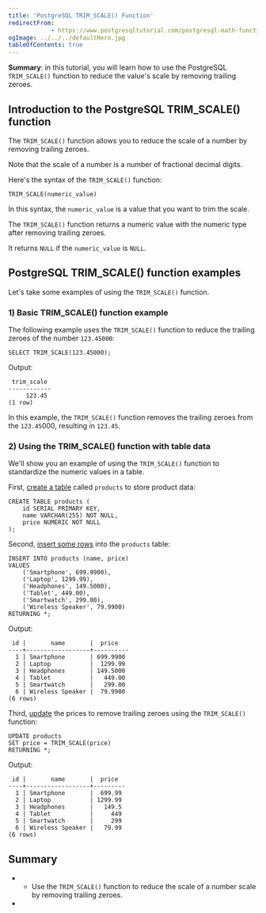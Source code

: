 ```yaml
---
title: 'PostgreSQL TRIM_SCALE() Function'
redirectFrom: 
            - https://www.postgresqltutorial.com/postgresql-math-functions/postgresql-trim_scale/
ogImage: ../../../defaultHero.jpg
tableOfContents: true
---
```


**Summary**: in this tutorial, you will learn how to use the PostgreSQL `TRIM_SCALE()` function to reduce the value's scale by removing trailing zeroes.



## Introduction to the PostgreSQL TRIM_SCALE() function



The `TRIM_SCALE()` function allows you to reduce the scale of a number by removing trailing zeroes.



Note that the scale of a number is a number of fractional decimal digits.



Here's the syntax of the `TRIM_SCALE()` function:



```
TRIM_SCALE(numeric_value)
```



In this syntax, the `numeric_value` is a value that you want to trim the scale.



The `TRIM_SCALE()` function returns a numeric value with the numeric type after removing trailing zeroes.



It returns `NULL` if the `numeric_value` is `NULL`.



## PostgreSQL TRIM_SCALE() function examples



Let's take some examples of using the `TRIM_SCALE()` function.



### 1) Basic TRIM_SCALE() function example



The following example uses the `TRIM_SCALE()` function to reduce the trailing zeroes of the number `123.45000`:



```
SELECT TRIM_SCALE(123.45000);
```



Output:



```
 trim_scale
------------
     123.45
(1 row)
```



In this example, the `TRIM_SCALE()` function removes the trailing zeroes from the `123.45`000, resulting in `123.45`.



### 2) Using the TRIM_SCALE() function with table data



We'll show you an example of using the `TRIM_SCALE()` function to standardize the numeric values in a table.



First, [create a table](https://www.postgresqltutorial.com/postgresql-tutorial/postgresql-create-table/) called `products` to store product data:



```
CREATE TABLE products (
    id SERIAL PRIMARY KEY,
    name VARCHAR(255) NOT NULL,
    price NUMERIC NOT NULL
);
```



Second, [insert some rows](https://www.postgresqltutorial.com/postgresql-tutorial/postgresql-insert-multiple-rows/) into the `products` table:



```
INSERT INTO products (name, price)
VALUES
    ('Smartphone', 699.9900),
    ('Laptop', 1299.99),
    ('Headphones', 149.5000),
    ('Tablet', 449.00),
    ('Smartwatch', 299.00),
    ('Wireless Speaker', 79.9900)
RETURNING *;
```



Output:



```
 id |       name       |  price
----+------------------+----------
  1 | Smartphone       | 699.9900
  2 | Laptop           |  1299.99
  3 | Headphones       | 149.5000
  4 | Tablet           |   449.00
  5 | Smartwatch       |   299.00
  6 | Wireless Speaker |  79.9900
(6 rows)
```



Third, [update](https://www.postgresqltutorial.com/postgresql-tutorial/postgresql-update/) the prices to remove trailing zeroes using the `TRIM_SCALE()` function:



```
UPDATE products
SET price = TRIM_SCALE(price)
RETURNING *;
```



Output:



```
 id |       name       |  price
----+------------------+---------
  1 | Smartphone       |  699.99
  2 | Laptop           | 1299.99
  3 | Headphones       |   149.5
  4 | Tablet           |     449
  5 | Smartwatch       |     299
  6 | Wireless Speaker |   79.99
(6 rows)
```



## Summary



- - Use the `TRIM_SCALE()` function to reduce the scale of a number scale by removing trailing zeroes.
- 
